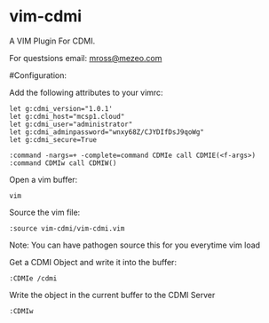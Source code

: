vim-cdmi
========

A VIM Plugin For CDMI.

For questsions email: mross@mezeo.com

#Configuration:

Add the following attributes to your vimrc:

    let g:cdmi_version="1.0.1'
    let g:cdmi_host="mcsp1.cloud"
    let g:cdmi_user="administrator"
    let g:cdmi_adminpassword="wnxy68Z/CJYDIfDsJ9qoWg"
    let g:cdmi_secure=True

    :command -nargs=+ -complete=command CDMIe call CDMIE(<f-args>)
    :command CDMIw call CDMIW()

Open a vim buffer:

    vim

Source the vim file:

    :source vim-cdmi/vim-cdmi.vim

Note: You can have pathogen source this for you everytime vim load

Get a CDMI Object and write it into the buffer:

    :CDMIe /cdmi

Write the object in the current buffer to the CDMI Server

    :CDMIw


